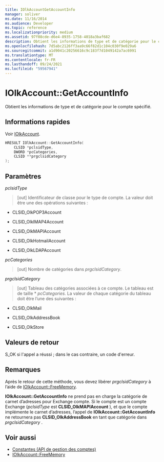 ```yaml
---
title: IOlkAccountGetAccountInfo
manager: soliver
ms.date: 11/16/2014
ms.audience: Developer
ms.topic: reference
ms.localizationpriority: medium
ms.assetid: 97f08cde-d6e4-8935-1758-4018a3baf682
description: Obtient les informations de type et de catégorie pour le compte spécifié.
ms.openlocfilehash: 7d5abc2126ff3aa9c66f82d1c104c030f9e029a6
ms.sourcegitcommit: a1d9041c20256616c9c183f7d1049142a7ac6991
ms.translationtype: MT
ms.contentlocale: fr-FR
ms.lasthandoff: 09/24/2021
ms.locfileid: "59567941"
---
```

# <a name="iolkaccountgetaccountinfo"></a>IOlkAccount::GetAccountInfo

Obtient les informations de type et de catégorie pour le compte spécifié.
  
## <a name="quick-info"></a>Informations rapides

Voir [IOlkAccount](iolkaccount.md).
  
```cpp
HRESULT IOlkAccount::GetAccountInfo(  
    CLSID *pclsidType, 
    DWORD *pcCategories, 
    CLSID **prgclsidCategory 
);

```

## <a name="parameters"></a>Paramètres

_pclsidType_
  
> [out] Identificateur de classe pour le type de compte. La valeur doit être une des opérations suivantes :
    
   - CLSID_OlkPOP3Account 
    
   - CLSID_OlkIMAP4Account 
    
   - CLSID_OlkMAPIAccount 
    
   - CLSID_OlkHotmailAccount 
    
   - CLSID_OlkLDAPAccount
    
_pcCategories_
  
> [out] Nombre de catégories dans  _prgclsidCategory_.
    
_prgclsidCategory_
  
> [out] Tableau des catégories associées à ce compte. Le tableau est de taille * _pcCategories_. La valeur de chaque catégorie du tableau doit être l’une des suivantes :
    
   - CLSID_OlkMail
    
   - CLSID_OlkAddressBook
    
   - CLSID_OlkStore
    
## <a name="return-values"></a>Valeurs de retour

S_OK si l'appel a réussi ; dans le cas contraire, un code d'erreur.
  
## <a name="remarks"></a>Remarques

Après le retour de cette méthode, vous devez libérer  *prgclsidCategory*  à l’aide de [IOlkAccount::FreeMemory](iolkaccount-freememory.md).
  
**IOlkAccount::GetAccountInfo** ne prend pas en charge la catégorie de carnet d’adresses pour Exchange compte. Si le compte est un compte Exchange (*pclsidType* est **CLSID_OlkMAPIAccount** ), et que le compte implémente le carnet d’adresses, l’appel de **IOlkAccount::GetAccountInfo** ne retournera pas **CLSID_OlkAddressBook** en tant que catégorie dans *prgclsidCategory* . 
  
## <a name="see-also"></a>Voir aussi

- [Constantes (API de gestion des comptes)](constants-account-management-api.md)  
- [IOlkAccount::FreeMemory](iolkaccount-freememory.md)

